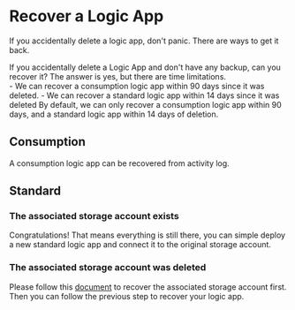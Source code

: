 # Recover a Logic App

If you accidentally delete a logic app, don't panic. There are ways to get it back.

If you accidentally delete a Logic App and don't have any backup, can you recover it? The answer is yes, but there are time limitations.   
	- We can recover a consumption logic app within 90 days since it was deleted.
	- We can recover a standard logic app within 14 days since it was deleted
By default, we can only recover a consumption logic app within 90 days, and a standard logic app within 14 days of deletion.

## Consumption

A consumption logic app can be recovered from activity log.

## Standard

### The associated storage account exists 

Congratulations! That means everything is still there, you can simple deploy a new standard logic app and connect it to the original storage account.

### The associated storage account was deleted

Please follow this [document](https://learn.microsoft.com/en-us/azure/storage/common/storage-account-recover) to recover the associated storage account first. Then you can follow the previous step to recover your logic app.
